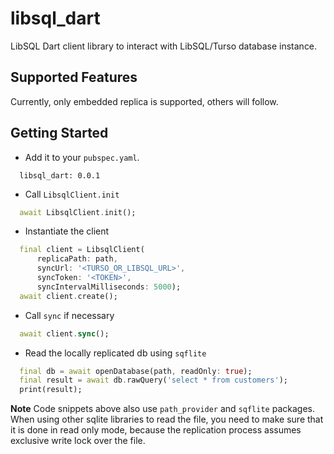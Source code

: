 # libsql_dart

LibSQL Dart client library to interact with LibSQL/Turso database instance.

## Supported Features

Currently, only embedded replica is supported, others will follow.

## Getting Started

- Add it to your `pubspec.yaml`.
```
  libsql_dart: 0.0.1
```
- Call `LibsqlClient.init`
```dart
  await LibsqlClient.init();
```
- Instantiate the client
```dart
  final client = LibsqlClient(
      replicaPath: path,
      syncUrl: '<TURSO_OR_LIBSQL_URL>',
      syncToken: '<TOKEN>',
      syncIntervalMilliseconds: 5000);
  await client.create();
```
- Call `sync` if necessary
```dart
  await client.sync();
```
- Read the locally replicated db using `sqflite`
```dart
  final db = await openDatabase(path, readOnly: true);
  final result = await db.rawQuery('select * from customers');
  print(result);
```

**Note** Code snippets above also use `path_provider` and `sqflite` packages. When using other sqlite libraries to read the file, you need to make sure that it is done in read only mode, because the replication process assumes exclusive write lock over the file.
